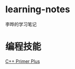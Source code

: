 # learning-notes
李晔的学习笔记

# 编程技能
[C++ Primer Plus](https://github.com/yeah31415/learning-notes/blob/master/Cpp_Primer_Plus/Cpp_Primer_Plus.md)
